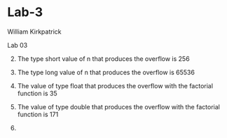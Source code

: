 # Lab-3

William Kirkpatrick


Lab 03

2. The type short value of n that produces the overflow is 256

3. The type long value of n that produces the overflow is 65536

4. The value of type float that produces the overflow with the factorial function is 35

5. The value of type double that produces the overflow with the factorial function is 171

6. 
